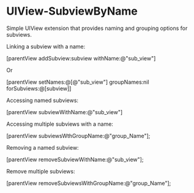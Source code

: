 # UIView-SubviewByName

Simple UIView extension that provides naming and grouping options for subviews.

Linking a subview with a name:

[parentView addSubview:subview withName:@"sub_view"]

Or

[parentView setNames:@[@"sub_view"] groupNames:nil forSubviews:@[subview]]

Accessing named subviews:

[parentView subviewWithName:@"sub_view"]

Accessing multiple subviews with a name:

[parentView subviewsWthGroupName:@"group_Name"];

Removing a named subview:

[parentView removeSubviewWithName:@"sub_view"];

Remove multiple subviews:

[parentView removeSubviewsWithGroupName:@"group_Name"];


